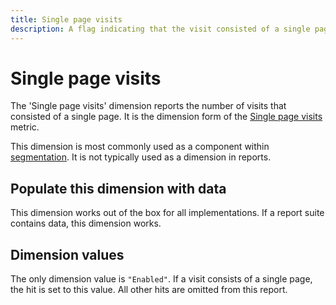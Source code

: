 ```yaml
---
title: Single page visits
description: A flag indicating that the visit consisted of a single page.
---
```


# Single page visits

The 'Single page visits' dimension reports the number of visits that consisted of a single page. It is the dimension form of the [Single page visits](../metrics/single-page-visits.md) metric.

This dimension is most commonly used as a component within [segmentation](../c-segmentation/seg-home.md). It is not typically used as a dimension in reports.

## Populate this dimension with data

This dimension works out of the box for all implementations. If a report suite contains data, this dimension works.

## Dimension values

The only dimension value is `"Enabled"`. If a visit consists of a single page, the hit is set to this value. All other hits are omitted from this report.